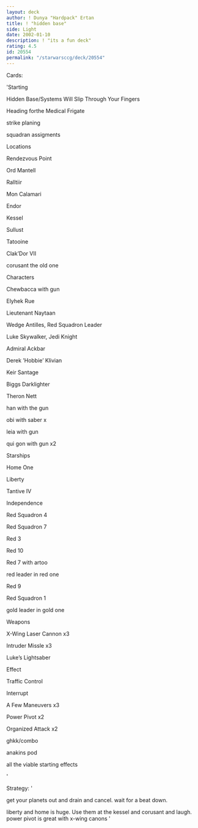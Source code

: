 ```yaml
---
layout: deck
author: ! Dunya "Hardpack" Ertan
title: ! "hidden base"
side: Light
date: 2002-01-10
description: ! "its a fun deck"
rating: 4.5
id: 20554
permalink: "/starwarsccg/deck/20554"
---
```

Cards: 

'Starting 

Hidden Base/Systems Will Slip Through Your Fingers 

Heading forthe Medical Frigate 

strike planing

squadran assigments



Locations 

Rendezvous Point 

Ord Mantell 

Ralltiir 

Mon Calamari 

Endor 

Kessel 

Sullust 

Tatooine 

Clak’Dor VII 

corusant the old one


Characters 

Chewbacca with gun 

Elyhek Rue 

Lieutenant Naytaan 

Wedge Antilles, Red Squadron Leader 

Luke Skywalker, Jedi Knight 

Admiral Ackbar 

Derek ’Hobbie’ Klivian 

Keir Santage 

Biggs Darklighter 

Theron Nett 

han with the gun   

obi with saber x

leia with gun

qui gon with gun x2


Starships 

Home One 

Liberty 

Tantive IV 

Independence 

Red Squadron 4 

Red Squadron 7 

Red 3 

Red 10 

Red 7 with artoo

red leader in red one

Red 9 

Red Squadron 1 

gold leader in gold one


Weapons 

X-Wing Laser Cannon x3 

Intruder Missle x3

Luke’s Lightsaber 



Effect 

Traffic Control 


Interrupt 

A Few Maneuvers x3 

Power Pivot x2

Organized Attack x2

ghkk/combo

anakins pod


all the viable starting effects

'

Strategy: '

get your planets out and drain and cancel. wait for a beat down.


liberty and home is huge. Use them at the kessel and corusant and laugh. power pivot is great with x-wing canons '
